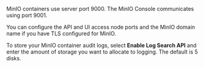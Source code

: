 ---
---

MinIO containers use server port 9000. The MinIO Console communicates using port 9001.

You can configure the API and UI access node ports and the MinIO domain name if you have TLS configured for MinIO. 

To store your MinIO container audit logs, select **Enable Log Search API** and enter the amount of storage you want to allocate to logging. 
The default is 5 disks.